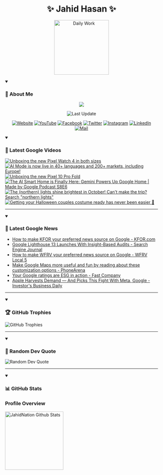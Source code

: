 <h1 align="center">✨ Jahid Hasan ✨</h1>
<p align="center">
  <img alt="Daily Work" height="180px" src="https://i.imgur.com/uhZdH9C.gif" />
</p>
<details open>
 <summary><h3>🌟 About Me</h3></summary>
<p align="center">
  <img src="https://readme-typing-svg.demolab.com/?lines=Even+if+I+fail,;I+have+to+finish,;What+I+started.;&font=Fira%20Code&center=true&width=500&height=50&color=00FF7F&vCenter=true&pause=1000&size=24" />
</p>

<p align="center">
  <img alt="Last Update" title="Last Update" src="https://img.shields.io/github/last-commit/jahidnation/jahidnation?logo=github&label=LAST+UPDATE&color=blueviolet&style=flat-square"/>
</p>

<p align="center">
  <a href="https://jahid.eu.org">
    <img alt="Website" title="Website" src="https://img.shields.io/badge/Website-000000?logo=Google-Chrome&logoColor=white&style=for-the-badge"/></a>
  <a href="https://youtube.com/@jahidnation">
    <img alt="YouTube" title="YouTube Channel" src="https://img.shields.io/badge/YouTube-FF0000?logo=YouTube&logoColor=white&style=for-the-badge"/></a>
  <a href="https://facebook.com/jahidnation">
    <img alt="Facebook" title="Facebook Page" src="https://img.shields.io/badge/Facebook-4267B2?logo=Facebook&logoColor=white&style=for-the-badge"/></a>
  <a href="https://twitter.com/jahidnation">
    <img alt="Twitter" title="Twitter Profile" src="https://img.shields.io/badge/X-000000?logo=x&logoColor=white&style=for-the-badge"/></a>
  <a href="https://instagram.com/jahidnation">
    <img alt="Instagram" title="Instagram Profile" src="https://img.shields.io/badge/Instagram-E4405F?logo=Instagram&logoColor=white&style=for-the-badge"/></a>
  <a href="https://linkedin.com/in/jahidnation">
    <img alt="LinkedIn" title="LinkedIn Profile" src="https://img.shields.io/badge/LinkedIn-0A66C2?logo=LinkedIn&logoColor=white&style=for-the-badge"/></a>
  <a href="https://mail.google.com/?hl=en&tf=cm&fs=1&to=mail@jahid.eu.org">
    <img alt="Mail" title="Mail Me" src="https://img.shields.io/badge/Email-D14836?logo=Gmail&logoColor=white&style=for-the-badge"/></a>
</p>

</details>

<details open>
 <summary><h3>🎥 Latest Google Videos</h3></summary>

<!-- BEGIN VID -->
<a href="https://www.youtube.com/shorts/8Ox_DOdrP4w">
  <picture>
    <source media="(prefers-color-scheme: dark)" srcset="https://ytcards.demolab.com/?id=8Ox_DOdrP4w&title=Unboxing+the+new+Pixel+Watch+4+in+both+sizes&lang=en&timestamp=1760113047&background_color=%230d1117&title_color=%23ffffff&stats_color=%23dedede&max_title_lines=1&width=250&border_radius=5&duration=26">
    <img src="https://ytcards.demolab.com/?id=8Ox_DOdrP4w&title=Unboxing+the+new+Pixel+Watch+4+in+both+sizes&lang=en&timestamp=1760113047&background_color=%23ffffff&title_color=%2324292f&stats_color=%2357606a&max_title_lines=1&width=250&border_radius=5&duration=26" alt="Unboxing the new Pixel Watch 4 in both sizes" title="Unboxing the new Pixel Watch 4 in both sizes">
  </picture>
</a>
<a href="https://www.youtube.com/shorts/DCUsYTWbOE0">
  <picture>
    <source media="(prefers-color-scheme: dark)" srcset="https://ytcards.demolab.com/?id=DCUsYTWbOE0&title=AI+Mode+is+now+live+in+40%2B+languages+and+200%2B+markets%2C+including+Europe%21&lang=en&timestamp=1760040407&background_color=%230d1117&title_color=%23ffffff&stats_color=%23dedede&max_title_lines=1&width=250&border_radius=5&duration=28">
    <img src="https://ytcards.demolab.com/?id=DCUsYTWbOE0&title=AI+Mode+is+now+live+in+40%2B+languages+and+200%2B+markets%2C+including+Europe%21&lang=en&timestamp=1760040407&background_color=%23ffffff&title_color=%2324292f&stats_color=%2357606a&max_title_lines=1&width=250&border_radius=5&duration=28" alt="AI Mode is now live in 40+ languages and 200+ markets, including Europe!" title="AI Mode is now live in 40+ languages and 200+ markets, including Europe!">
  </picture>
</a>
<a href="https://www.youtube.com/shorts/HnDciy1PHAo">
  <picture>
    <source media="(prefers-color-scheme: dark)" srcset="https://ytcards.demolab.com/?id=HnDciy1PHAo&title=Unboxing+the+new+Pixel+10+Pro+Fold&lang=en&timestamp=1760030843&background_color=%230d1117&title_color=%23ffffff&stats_color=%23dedede&max_title_lines=1&width=250&border_radius=5&duration=25">
    <img src="https://ytcards.demolab.com/?id=HnDciy1PHAo&title=Unboxing+the+new+Pixel+10+Pro+Fold&lang=en&timestamp=1760030843&background_color=%23ffffff&title_color=%2324292f&stats_color=%2357606a&max_title_lines=1&width=250&border_radius=5&duration=25" alt="Unboxing the new Pixel 10 Pro Fold" title="Unboxing the new Pixel 10 Pro Fold">
  </picture>
</a>
<a href="https://www.youtube.com/watch?v=yY8N3t96yrM">
  <picture>
    <source media="(prefers-color-scheme: dark)" srcset="https://ytcards.demolab.com/?id=yY8N3t96yrM&title=The+AI+Smart+Home+is+Finally+Here%3A+Gemini+Powers+Up+Google+Home+%7C+Made+by+Google+Podcast+S8E6&lang=en&timestamp=1759964600&background_color=%230d1117&title_color=%23ffffff&stats_color=%23dedede&max_title_lines=1&width=250&border_radius=5&duration=3425">
    <img src="https://ytcards.demolab.com/?id=yY8N3t96yrM&title=The+AI+Smart+Home+is+Finally+Here%3A+Gemini+Powers+Up+Google+Home+%7C+Made+by+Google+Podcast+S8E6&lang=en&timestamp=1759964600&background_color=%23ffffff&title_color=%2324292f&stats_color=%2357606a&max_title_lines=1&width=250&border_radius=5&duration=3425" alt="The AI Smart Home is Finally Here: Gemini Powers Up Google Home | Made by Google Podcast S8E6" title="The AI Smart Home is Finally Here: Gemini Powers Up Google Home | Made by Google Podcast S8E6">
  </picture>
</a>
<a href="https://www.youtube.com/shorts/lXaAGljTcwM">
  <picture>
    <source media="(prefers-color-scheme: dark)" srcset="https://ytcards.demolab.com/?id=lXaAGljTcwM&title=The+%28northern%29+lights+shine+brightest+in+October%21+Can%27t+make+the+trip%3F+Search+%22northern+lights%22&lang=en&timestamp=1759955022&background_color=%230d1117&title_color=%23ffffff&stats_color=%23dedede&max_title_lines=1&width=250&border_radius=5&duration=9">
    <img src="https://ytcards.demolab.com/?id=lXaAGljTcwM&title=The+%28northern%29+lights+shine+brightest+in+October%21+Can%27t+make+the+trip%3F+Search+%22northern+lights%22&lang=en&timestamp=1759955022&background_color=%23ffffff&title_color=%2324292f&stats_color=%2357606a&max_title_lines=1&width=250&border_radius=5&duration=9" alt="The (northern) lights shine brightest in October! Can't make the trip? Search &quot;northern lights&quot;" title="The (northern) lights shine brightest in October! Can't make the trip? Search &quot;northern lights&quot;">
  </picture>
</a>
<a href="https://www.youtube.com/shorts/tjPvR5RKYYQ">
  <picture>
    <source media="(prefers-color-scheme: dark)" srcset="https://ytcards.demolab.com/?id=tjPvR5RKYYQ&title=Getting+your+Halloween+couples+costume+ready+has+never+been+easier+%F0%9F%8E%83&lang=en&timestamp=1759781912&background_color=%230d1117&title_color=%23ffffff&stats_color=%23dedede&max_title_lines=1&width=250&border_radius=5&duration=20">
    <img src="https://ytcards.demolab.com/?id=tjPvR5RKYYQ&title=Getting+your+Halloween+couples+costume+ready+has+never+been+easier+%F0%9F%8E%83&lang=en&timestamp=1759781912&background_color=%23ffffff&title_color=%2324292f&stats_color=%2357606a&max_title_lines=1&width=250&border_radius=5&duration=20" alt="Getting your Halloween couples costume ready has never been easier 🎃" title="Getting your Halloween couples costume ready has never been easier 🎃">
  </picture>
</a>
<!-- END VID -->

---

</details>

<details open>
 <summary><h3>📝 Latest Google News</h3></summary>

<!-- BLOG-POST-LIST:START -->
- [How to make KFOR your preferred news source on Google - KFOR.com](https://news.google.com/rss/articles/CBMiigFBVV95cUxNM05MZzlkWUVuYU1kSUFPQ2VKRzhoaGlseTZQeTFiMmdSWDR1UVNUbEdiWUVNVV96RnM5YkNjek4wX0hmSGoxMUVnSkNsM2dQNnhfczJ4eUlJVkVsSXhuTTF1dFJtMWJjQWFEVFRzbnAtbTNOSE1RTEpjd2tuS2Q5bmpPNmdDdXFjaGfSAY8BQVVfeXFMUElsUjNBQ0NlMm1GVlpPZHg2d21NdWF5MGotLXZVdEZONS01UFV2alo5N2Q1M3lwYVFIRzJaeFVzVC10TFdRS0g1MjZMQ2FzMlBFX1NLbmt5U3FpdmpnaHY2Zl9ISWhHTGcxa01NT3dzOTR5VTlLOHBqRThYUGRDS08tVWRBc3J4MDJzbDZRNjA?oc=5)
- [Google Lighthouse 13 Launches With Insight-Based Audits - Search Engine Journal](https://news.google.com/rss/articles/CBMioAFBVV95cUxOSkVwcjN1XzVDLUJPZG5BSzF2dzhIMmFjX0UzcF9wWEVQNy1rZE9OZG50UGtQdkROVGhXWk5tVnNvYmZ3czJRcEVFa05FV0VMSFVUWVdaRU8yelBiT3FLaTdhMFJYWlZRNGtBcWZFdlVfSnZYVTAweGFzczVheHRRNUtMdVltOGZRa3RNTjJ0N19HZEFZc0RtOEVfMDRIR0pX?oc=5)
- [How to make WFRV your preferred news source on Google - WFRV Local 5](https://news.google.com/rss/articles/CBMiogFBVV95cUxOblRZQXhrSTUwQVdhN3JrTU4zMERQZjM2UmlrenJoRmo2Q1BiU0s1SDRCb0ZLQ2N0Z2dteDNjdzZqY2Y0bFBhYmdScF9OYlF1NWRNNkN5VVRYa1ZIendKOUZPaHpiYkVGb0t3QzRUNGVyZGx1QkFWNGhyRHI1Ynl4UldDZTZpSWFIbEdjRU9JNDlNT0hhNFZKUHR2enJSQ19rNUHSAacBQVVfeXFMTTVEcGVvQkZuMjBPODFoMGZEMU0zajJYbS15TktPTWhZal9obmlTX1dmRmJPMWxOUXExOWhKbVpSZVItOE9Pa3NEMzVRNWptT25JY1M5RzgyN0dPQ05wcVNERl84RDBDZnVZOGNESTR6YVJxMGtQZDE5MVZhZDh5RWcwN2JhT3hRMF80YTlKcDQxWEo2OWFOd2trVjBxTmdLZHR2eHdHUTg?oc=5)
- [Make Google Maps more useful and fun by reading about these customization options - PhoneArena](https://news.google.com/rss/articles/CBMivwFBVV95cUxQeEc0U1cwVG90MXA5dmg5V2puX25nMzAwdE5ZYnl6cUtRTnRqSzM0OE1RUkxOUjRLOWpXbFNPVWlXTjlLU2RSMEFpNHFzSG9PMUFrcksxTnhxeVFLYUwyU09ZWTl2RTV4SHNEQlZRaERJT0tXcFpHb3dIMDVuYVc5bi14VWpnRzFuTGQtYTZCSzlQS2VFS2hObXFmR2JWNEVSbFVsZjVKeW81c1RlOGRMOWZjMkV6SG02TTRSRHgzVQ?oc=5)
- [Your Google ratings are ESG in action - Fast Company](https://news.google.com/rss/articles/CBMif0FVX3lxTE54d1BFWFN4aWN5TFl0d2E2UXU5QndmSWFuOWJ2Qko0YlZsQnNZeEVCMFJvMGoxWHVuekMxUlJHRWlLOFM0b3daN1RVWnZ0QkcwN3NHakNidDlxSG5HRnQwTzRqTndOc3VpU3NaaHQxbmlqajZjVGlpZzhQaGY3NHM?oc=5)
- [Apple Harvests Demand — And Picks This Fight With Meta, Google - Investor&#39;s Business Daily](https://news.google.com/rss/articles/CBMiqAFBVV95cUxQcm9vU3BBZkpWSzEzVHJZNXZLdTdEYTBPQ0xrSV9YbUs4U0l3ZHlxMmI4cE5qMEp1MnFTdl9aemFvR1VkQmlFcjJmSUdjTXREdzF5cWtnXzJGd0FWU2FEaFBzTzJoeXFJcWh4d250NlEwMi1UblpfeEtQQnpFZTBBMTF5VmFWNUdKNE5jS2tFN29PSXgzaUdfbVRVS2QwaHE0aUQ4MFQxZF8?oc=5)
<!-- BLOG-POST-LIST:END -->

---

</details>

<details open>
 <summary><h3>🏆 GitHub Trophies</h3></summary>

<img alt="GitHub Trophies" title="GitHub Trophies" src="https://github-profile-trophy.vercel.app/?username=jahidnation&column=8&theme=gruvbox&no-frame=true"/>

---

</details>

<details open>
 <summary><h3>💬 Random Dev Quote</h3></summary>

<img alt="Random Dev Quote" title="Random Dev Quote" src="https://quotes-github-readme.vercel.app/api?type=horizontal&theme=radical"/>

---

</details>

<details open> 
  <summary><h3>📊 GitHub Stats</h3></summary>

  <h3>Profile Overview</h3>
  <p>
  <img alt="JahidNation Github Stats" src="https://denvercoder1-github-readme-stats.vercel.app/api/?username=jahidnation&show_icons=true&include_all_commits=true&count_private=true&theme=react&hide_border=true&bg_color=1F222E&title_color=F85D7F&icon_color=F8D866" height="192px"/>
  </p>


